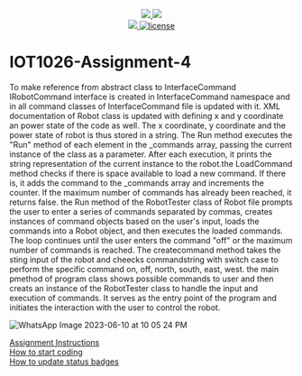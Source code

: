 <p align="center">
	<a href="https://github.com/gourav263587/IOT1026-Assignment-4/actions/workflows/ci.yml">
    <img src="https://github.com/gourav263587/IOT1026-Assignment-4/actions/workflows/ci.yml/badge.svg"/>
    </a>
	<a href="https://github.com/gourav263587/IOT1026-Assignment-4/actions/workflows/formatting.yml">
    <img src="https://github.com/gourav263587/IOT1026-Assignment-4/actions/workflows/formatting.yml/badge.svg"/>
	<br/>
    <a href="https://codecov.io/gh/gourav263587/IOT1026-Assignment-4" > 
    <img src="https://codecov.io/gh/gourav263587/IOT1026-Assignment-4/branch/main/graph/badge.svg?token=JS0857X5JD"/> 
	<img title="MIT License" alt="license" src="https://img.shields.io/badge/license-MIT-informational?style=flat-square">	
    </a>
</p>

# IOT1026-Assignment-4

To make reference from abstract class to InterfaceCommand IRobotCommand interface is created in InterfaceCommand namespace and in all command classes
of InterfaceCommand file is updated with it.
XML documentation of Robot class is updated with defining x and y coordinate an power state of the code as well. The x coordinate, y coordinate and the
power state of robot is thus stored in a string.
The Run method executes the "Run" method of each element in the _commands array, passing the current instance of the class as a parameter. After each 
execution, it prints the string representation of the current instance to the robot.the LoadCommand method checks if there is space available to load a 
new command. If there is, it adds the command to the _commands array and increments the counter. If the maximum number of commands has already been reached, 
it returns false.
the Run method of the RobotTester class of Robot file prompts the user to enter a series of commands separated by commas, creates instances of command objects 
based on the user's input, loads the commands into a Robot object, and then executes the loaded commands. The loop continues until the user enters the command 
"off" or the maximum number of commands is reached.
The createcommand method takes the sting input of the robot and cheecks commandstring with switch case to perform the specific command on, off, north, south, east,
west.
the main pmethod of program class shows possible commands to user and then creats an instance of the RobotTester class to handle the input and execution of commands.
 It serves as the entry point of the program and initiates the interaction with the user to control the robot.
        


![WhatsApp Image 2023-06-10 at 10 05 24 PM](https://github.com/gourav263587/IOT1026-Assignment-4/assets/133707861/291d2611-c23a-456e-8e9d-3f35037d99cf)

[Assignment Instructions](docs/instructions.md)  
[How to start coding](docs/how-to-use.md)  
[How to update status badges](docs/how-to-update-badges.md)
